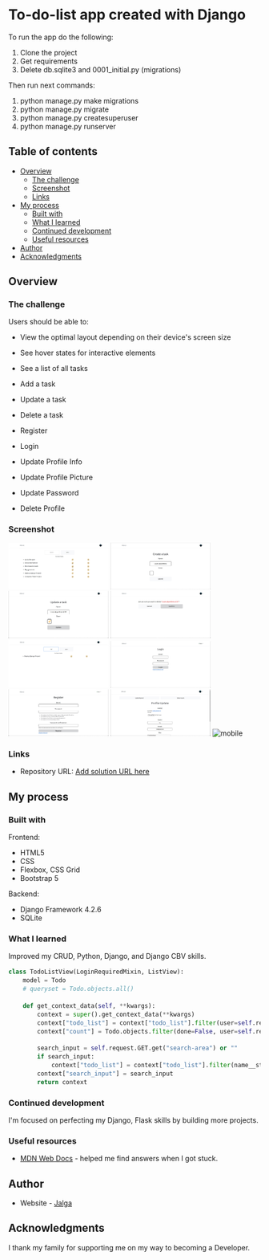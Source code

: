 # To-do-list app created with Django 

To run the app do the following:
1. Clone the project
2. Get requirements
3. Delete db.sqlite3 and 0001_initial.py (migrations)

Then run next commands:
1. python manage.py make migrations
2. python manage.py migrate
3. python manage.py createsuperuser
4. python manage.py runserver

## Table of contents

- [Overview](#overview)
  - [The challenge](#the-challenge)
  - [Screenshot](#screenshot)
  - [Links](#links)
- [My process](#my-process)
  - [Built with](#built-with)
  - [What I learned](#what-i-learned)
  - [Continued development](#continued-development)
  - [Useful resources](#useful-resources)
- [Author](#author)
- [Acknowledgments](#acknowledgments)

## Overview

### The challenge

Users should be able to:

- View the optimal layout depending on their device's screen size
- See hover states for interactive elements

- See a list of all tasks
- Add a task
- Update a task
- Delete a task
- Register
- Login
- Update Profile Info
- Update Profile Picture
- Update Password
- Delete Profile

### Screenshot

<p float="left">
  <img src="./static/images/desktop-v-homepage.jpg" alt="homepage" width="200"/>
  <img src="./static/images/desktop-v-create-todo.jpg" alt="create-todo" width="200"/>
  <img src="./static/images/desktop-v-update-todo.jpg" alt="update-todo" width="200"/>
  <img src="./static/images/desktop-v-delete-todo.jpg" alt="delete-todo" width="200"/>
  <img src="./static/images/desktop-v-search.jpg" alt="search" width="200"/>
  <img src="./static/images/desktop-v-login.jpg" alt="login" width="200"/>
  <img src="./static/images/desktop-v-register.jpg" alt="register" width="200"/>
  <img src="./static/images/desktop-v-user-update.jpg" alt="user-update" width="200"/>
  <img src="./static/images/mobile-v-homepage.jpg.jpg" alt="mobile" width="200"/>
</p>

### Links

- Repository URL: [Add solution URL here](hhttps://github.com/coder-96/to-do-list-django)

## My process

### Built with

Frontend:
- HTML5
- CSS
- Flexbox, CSS Grid
- Bootstrap 5

Backend:
- Django Framework 4.2.6
- SQLite

### What I learned

Improved my CRUD, Python, Django, and Django CBV skills.

```python
class TodoListView(LoginRequiredMixin, ListView):
    model = Todo
    # queryset = Todo.objects.all()

    def get_context_data(self, **kwargs):
        context = super().get_context_data(**kwargs)
        context["todo_list"] = context["todo_list"].filter(user=self.request.user)
        context["count"] = Todo.objects.filter(done=False, user=self.request.user).count()

        search_input = self.request.GET.get("search-area") or ""
        if search_input:
            context["todo_list"] = context["todo_list"].filter(name__startswith=search_input)
        context["search_input"] = search_input
        return context
```

### Continued development

I'm focused on perfecting my Django, Flask skills by building more projects.

### Useful resources

- [MDN Web Docs](https://developer.mozilla.org/en-US/) - helped me find answers when I got stuck.

## Author

- Website - [Jalga](https://github.com/coder-96)

## Acknowledgments

I thank my family for supporting me on my way to becoming a Developer. 